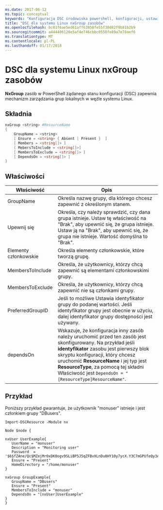 ```yaml
---
ms.date: 2017-06-12
ms.topic: conceptual
keywords: "Konfiguracja DSC środowiska powershell, konfiguracji, ustawienia"
title: "DSC dla systemu Linux nxGroup zasobów"
ms.openlocfilehash: bc01f6ae5ed61aff63958fe55f30d82f9b81b2b9
ms.sourcegitcommit: a444406120e5af4e746cbbc0558fe89a7e78aef6
ms.translationtype: MT
ms.contentlocale: pl-PL
ms.lasthandoff: 01/17/2018
---
```

# <a name="dsc-for-linux-nxgroup-resource"></a>DSC dla systemu Linux nxGroup zasobów

**NxGroup** zasób w PowerShell żądanego stanu konfiguracji (DSC) zapewnia mechanizm zarządzania grup lokalnych w węźle systemu Linux.

## <a name="syntax"></a>Składnia

```powershell
nxGroup <string> #ResourceName
{
    GroupName = <string>
    [ Ensure = <string> { Absent | Present }  ]
    [ Members = <string[]> ]
    [ MebersToInclude = <string[]>]
    [ MembersToExclude = <string[]> ]
    [ DependsOn = <string[]> ]
}

```

## <a name="properties"></a>Właściwości

|  Właściwość |  Opis | 
|---|---|
| GroupName| Określa nazwę grupy, dla którego chcesz zapewnić z określonym stanem.| 
| Upewnij się| Określa, czy należy sprawdzić, czy dana grupa istnieje. Ustaw tę właściwość na "Brak", aby upewnić się, że grupa istnieje. Ustaw ją na "Brak", aby upewnić się, że grupa nie istnieje. Wartość domyślna to "Brak".| 
| Elementy członkowskie| Określa elementy członkowskie, które tworzą grupę.| 
| MembersToInclude| Określa, że użytkownicy, którzy chcą zapewnić są elementami członkowskimi grupy.| 
| MembersToExclude| Określa, że użytkownicy, którzy chcą zapewnić nie są członkami grupy.| 
| PreferredGroupID| Jeśli to możliwe Ustawia identyfikator grupy do podanej wartości. Jeśli identyfikator grupy jest obecnie w użyciu, dalej identyfikator grupy dostępności jest używany.| 
| dependsOn | Wskazuje, że konfiguracja inny zasób należy uruchomić przed ten zasób jest skonfigurowany. Na przykład jeśli **identyfikator** zasobu jest pierwszy blok skryptu konfiguracji, który chcesz uruchomić **ResourceName** i jej typ jest **ResourceType**, za pomocą tej składni Właściwość jest `DependsOn = "[ResourceType]ResourceName"`.| 

## <a name="example"></a>Przykład

Poniższy przykład gwarantuje, że użytkownik "monuser" istnieje i jest członkiem grupy "DBusers".

```
Import-DSCResource -Module nx 

Node $node {

nxUser UserExample{
   UserName = "monuser"
   Description = "Monitoring user"
   Password  =    '$6$fZAne/Qc$MZejMrOxDK0ogv9SLiBP5J5qZFBvXLnDu8HY1Oy7ycX.Y3C7mGPUfeQy3A82ev3zIabhDQnj2ayeuGn02CqE/0'
   Ensure = "Present"
   HomeDirectory = "/home/monuser"
}
 
nxGroup GroupExample{
   GroupName = "DBusers"
   Ensure = "Present"
   MembersToInclude = "monuser"
   DependsOn = "[nxUser]UserExample"            
}
}
```

